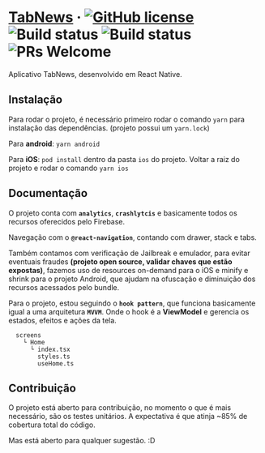 # [TabNews](https://tabnews.com.br/) &middot; [![GitHub license](https://img.shields.io/badge/license-MIT-blue.svg)](https://github.com/adonaipinheiro/TabNews/blob/main/LICENSE) ![Build status](https://build.appcenter.ms/v0.1/apps/be3002c0-daa9-4fce-92df-1a3736745c90/branches/main/badge) ![Build status](https://build.appcenter.ms/v0.1/apps/f7435ffa-50ef-42d2-8d63-edd3f87b1464/branches/main/badge) ![PRs Welcome](https://img.shields.io/badge/PRs-welcome-brightgreen.svg)

Aplicativo TabNews, desenvolvido em React Native.

## Instalação

Para rodar o projeto, é necessário primeiro rodar o comando `yarn` para instalação das dependências. (projeto possui um `yarn.lock`)

Para **android**: `yarn android`

Para **iOS**: `pod install` dentro da pasta `ios` do projeto. Voltar a raiz do projeto e rodar o comando `yarn ios`

## Documentação

O projeto conta com **`analytics`**, **`crashlytcis`** e basicamente todos os recursos oferecidos pelo Firebase.

Navegação com o **`@react-navigation`**, contando com drawer, stack e tabs.

Também contamos com verificação de Jailbreak e emulador, para evitar eventuais fraudes **(projeto open source, validar chaves que estão expostas)**, fazemos uso de resources on-demand para o iOS e minify e shrink para o projeto Android, que ajudam na ofuscação e diminuição dos recursos acessados pelo bundle.

Para o projeto, estou seguindo o **`hook pattern`**, que funciona basicamente igual a uma arquitetura **`MVVM`**. Onde o hook é a **ViewModel** e gerencia os estados, efeitos e ações da tela.

```
  screens
    └ Home
      └ index.tsx
        styles.ts
        useHome.ts
```

## Contribuição

O projeto está aberto para contribuição, no momento o que é mais necessário, são os testes unitários. A expectativa é que atinja ~85% de cobertura total do código.

Mas está aberto para qualquer sugestão. :D
